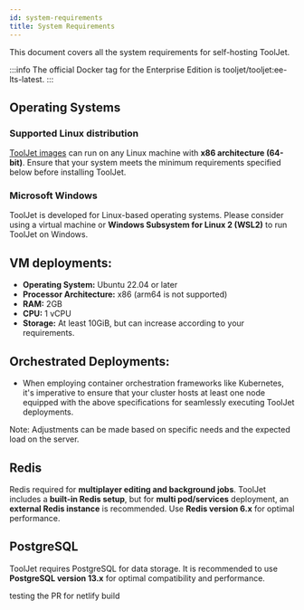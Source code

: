 ```yaml
---
id: system-requirements
title: System Requirements 
---
```


This document covers all the system requirements for self-hosting ToolJet. 

:::info
The official Docker tag for the Enterprise Edition is tooljet/tooljet:ee-lts-latest.
:::

## Operating Systems

### Supported Linux distribution

[ToolJet images](https://hub.docker.com/r/tooljet/tooljet/tags) can run on any Linux machine with **x86 architecture (64-bit)**. Ensure that your system meets the minimum requirements specified below before installing ToolJet.

### Microsoft Windows

ToolJet is developed for Linux-based operating systems. Please consider using a virtual machine or **Windows Subsystem for Linux 2 (WSL2)** to run ToolJet on Windows.

## VM deployments:

- **Operating System:** Ubuntu 22.04 or later
- **Processor Architecture:** x86 (arm64 is not supported)
- **RAM:** 2GB
- **CPU:** 1 vCPU
- **Storage:** At least 10GiB, but can increase according to your requirements.

## Orchestrated Deployments:

- When employing container orchestration frameworks like Kubernetes, it's imperative to ensure that your cluster hosts at least one node equipped with the above specifications for seamlessly executing ToolJet deployments.

Note: Adjustments can be made based on specific needs and the expected load on the server.

## Redis

Redis required for **multiplayer editing and background jobs**. ToolJet includes a **built-in Redis setup**, but for **multi pod/services** deployment, an **external Redis instance** is recommended. Use **Redis version 6.x** for optimal performance.

## PostgreSQL 

ToolJet requires PostgreSQL for data storage. It is recommended to use **PostgreSQL version 13.x** for optimal compatibility and performance.


testing the PR for netlify build